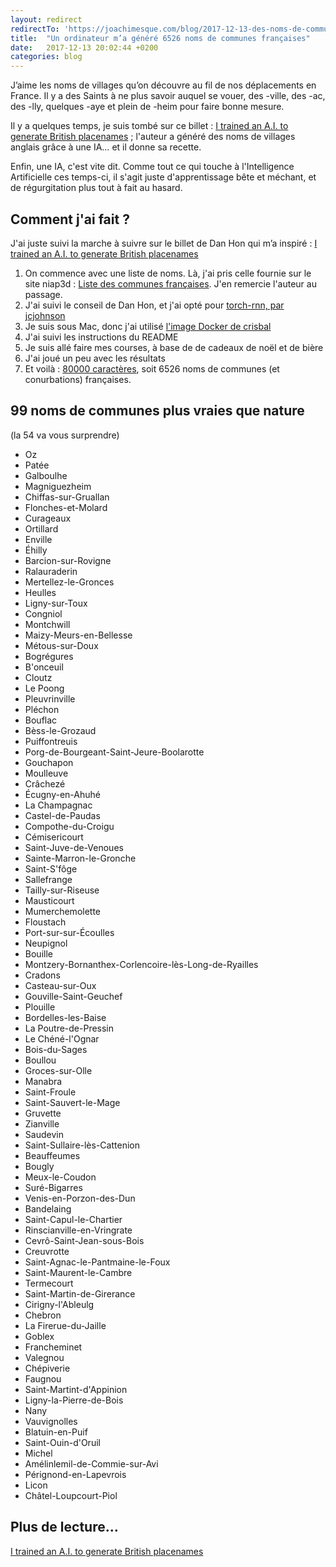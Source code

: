 ```yaml
---
layout: redirect
redirectTo: 'https://joachimesque.com/blog/2017-12-13-des-noms-de-commune-generes-par-une-ia'
title:  "Un ordinateur m’a généré 6526 noms de communes françaises"
date:   2017-12-13 20:02:44 +0200
categories: blog
---
```


J’aime les noms de villages qu’on découvre au fil de nos déplacements en France. Il y a des Saints à ne plus savoir auquel se vouer, des -ville, des -ac, des -lly, quelques -aye et plein de -heim pour faire bonne mesure.

Il y a quelques temps, je suis tombé sur ce billet : [I trained an A.I. to generate British placenames](https://medium.com/@hondanhon/i-trained-a-neural-net-to-generate-british-placenames-9460e907e4e9) ; l'auteur a généré des noms de villages anglais grâce à une IA… et il donne sa recette.

Enfin, une IA, c'est vite dit. Comme tout ce qui touche à l'Intelligence Artificielle ces temps-ci, il s'agit juste d'apprentissage bête et méchant, et de régurgitation plus tout à fait au hasard.

## Comment j'ai fait ?

J'ai juste suivi la marche à suivre sur le billet de Dan Hon qui m’a inspiré : [I trained an A.I. to generate British placenames](https://medium.com/@hondanhon/i-trained-a-neural-net-to-generate-british-placenames-9460e907e4e9)

1. On commence avec une liste de noms. Là, j'ai pris celle fournie sur le site niap3d : [Liste des communes françaises](https://blog.niap3d.com/fr/4,10,news-50-Liste-des-communes-francaises.html). J'en remercie l'auteur au passage.
2. J'ai suivi le conseil de Dan Hon, et j'ai opté pour [torch-rnn, par jcjohnson](https://github.com/jcjohnson/torch-rnn)
3. Je suis sous Mac, donc j'ai utilisé [l'image Docker de crisbal](https://github.com/crisbal/docker-torch-rnn)
4. J'ai suivi les instructions du README
5. Je suis allé faire mes courses, à base de de cadeaux de noël et de bière
6. J'ai joué un peu avec les résultats
7. Et voilà : [80000 caractères](https://github.com/joachimesque/communes-francaises/blob/master/6526-communes.txt), soit 6526 noms de communes (et conurbations) françaises.

## 99 noms de communes plus vraies que nature

(la 54 va vous surprendre)

- Oz
- Patée
- Galboulhe
- Magniguezheim
- Chiffas-sur-Gruallan
- Flonches-et-Molard
- Curageaux
- Ortillard
- Enville
- Éhilly
- Barcion-sur-Rovigne
- Ralauraderin
- Mertellez-le-Gronces
- Heulles
- Ligny-sur-Toux
- Congniol
- Montchwill
- Maizy-Meurs-en-Bellesse
- Métous-sur-Doux
- Bogrégures
- B'onceuil
- Cloutz
- Le Poong
- Pleuvrinville
- Pléchon
- Bouflac
- Bèss-le-Grozaud
- Puiffontreuis
- Porg-de-Bourgeant-Saint-Jeure-Boolarotte
- Gouchapon
- Moulleuve
- Crâchezé
- Écugny-en-Ahuhé
- La Champagnac
- Castel-de-Paudas
- Compothe-du-Croigu
- Cémisericourt
- Saint-Juve-de-Venoues
- Sainte-Marron-le-Gronche
- Saint-S'fôge
- Sallefrange
- Tailly-sur-Riseuse
- Mausticourt
- Mumerchemolette
- Floustach
- Port-sur-sur-Écoulles
- Neupignol
- Bouille
- Montzery-Bornanthex-Corlencoire-lès-Long-de-Ryailles
- Cradons
- Casteau-sur-Oux
- Gouville-Saint-Geuchef
- Plouille
- Bordelles-les-Baise
- La Poutre-de-Pressin
- Le Chéné-l'Ognar
- Bois-du-Sages
- Boullou
- Groces-sur-Olle
- Manabra
- Saint-Froule
- Saint-Sauvert-le-Mage
- Gruvette
- Zianville
- Saudevin
- Saint-Sullaire-lès-Cattenion
- Beauffeumes
- Bougly
- Meux-le-Coudon
- Suré-Bigarres
- Venis-en-Porzon-des-Dun
- Bandelaing
- Saint-Capul-le-Chartier
- Rinscianville-en-Vringrate
- Cevrô-Saint-Jean-sous-Bois
- Creuvrotte
- Saint-Agnac-le-Pantmaine-le-Foux
- Saint-Maurent-le-Cambre
- Termecourt
- Saint-Martin-de-Girerance
- Cirigny-l'Ableulg
- Chebron
- La Firerue-du-Jaille
- Goblex
- Francheminet
- Valegnou
- Chépiverie
- Faugnou
- Saint-Martint-d'Appinion
- Ligny-la-Pierre-de-Bois
- Nany
- Vauvignolles
- Blatuin-en-Puif
- Saint-Ouin-d'Oruil
- Michel
- Amélinlemil-de-Commie-sur-Avi
- Pérignond-en-Lapevrois
- Licon
- Châtel-Loupcourt-Piol

## Plus de lecture…

[I trained an A.I. to generate British placenames](https://medium.com/@hondanhon/i-trained-a-neural-net-to-generate-british-placenames-9460e907e4e9)
